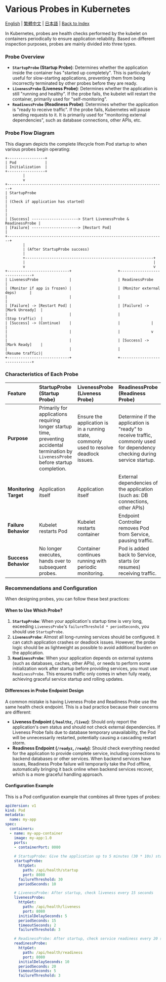 # Various Probes in Kubernetes

[English](../en/16_k8s_probes.md) | [繁體中文](../zh-tw/16_k8s_probes.md) | [日本語](../ja/16_k8s_probes.md) | [Back to Index](../README.md)

In Kubernetes, probes are health checks performed by the kubelet on containers periodically to ensure application reliability. Based on different inspection purposes, probes are mainly divided into three types.

### Probe Overview

*   **`StartupProbe` (Startup Probe)**: Determines whether the application inside the container has "started up completely". This is particularly useful for slow-starting applications, preventing them from being incorrectly terminated by other probes before they are ready.
*   **`LivenessProbe` (Liveness Probe)**: Determines whether the application is still "running and healthy". If the probe fails, the kubelet will restart the container, primarily used for "self-monitoring".
*   **`ReadinessProbe` (Readiness Probe)**: Determines whether the application is "ready to receive traffic". If the probe fails, Kubernetes will pause sending requests to it. It is primarily used for "monitoring external dependencies", such as database connections, other APIs, etc.

### Probe Flow Diagram

This diagram depicts the complete lifecycle from Pod startup to when various probes begin operating:

```text
+-----------------+
| Pod             |
| Initialization  |
+-----------------+
        |
        v
+-----------------------------------------------------------------------+
| StartupProbe                                                          |
| (Check if application has started)                                    |
|                                                                       |
| [Success] ---------------------> Start LivenessProbe & ReadinessProbe |
| [Failure] ---------------------> [Restart Pod]                        |
+-----------------------------------------------------------------------+
        |
        | (After StartupProbe success)
        |
        +----------------------------------------------------------+
        |                                                          |
        v                                                          v
+----------------------------+                     +------------------------------+
| LivenessProbe              |                     | ReadinessProbe               |
| (Monitor if app is frozen) |                     | (Monitor external deps)      |
|                            |                     |                              |
| [Failure] -> [Restart Pod] |                     | [Failure] -> [Mark Unready]  |
|                            |                     |              (Stop traffic)  |
| [Success] -> (Continue)    |                     |              |               |
|                            |                     |              v               |
|                            |                     | [Success] -> [Mark Ready]    |
|                            |                     |              (Resume traffic)|
+----------------------------+                     +------------------------------+
```

### Characteristics of Each Probe

| Feature | StartupProbe (Startup Probe) | LivenessProbe (Liveness Probe) | ReadinessProbe (Readiness Probe) |
| :--- | :--- | :--- | :--- |
| **Purpose** | Primarily for applications requiring longer startup time, preventing accidental termination by `LivenessProbe` before startup completion. | Ensure the application is in a running state, commonly used to resolve deadlock issues. | Determine if the application is "ready" to receive traffic, commonly used for dependency checking during service startup. |
| **Monitoring Target** | Application itself | Application itself | External dependencies of the application<br/>(such as: DB connections, other APIs) |
| **Failure Behavior** | Kubelet restarts Pod | Kubelet restarts container | Endpoint Controller removes Pod from Service, pausing traffic. |
| **Success Behavior** | No longer executes, hands over to subsequent probes. | Container continues running with periodic monitoring. | Pod is added back to Service, starts (or resumes) receiving traffic. |

### Recommendations and Configuration

When designing probes, you can follow these best practices:

#### When to Use Which Probe?

1.  **`StartupProbe`**: When your application's startup time is very long, exceeding `LivenessProbe`'s `failureThreshold * periodSeconds`, you should use `StartupProbe`.
2.  **`LivenessProbe`**: Almost all long-running services should be configured. It can catch application crashes or deadlock issues. However, the probe logic should be as lightweight as possible to avoid additional burden on the application.
3.  **`ReadinessProbe`**: When your application depends on external systems (such as databases, caches, other APIs), or needs to perform some initialization work after startup before providing services, you must use `ReadinessProbe`. This ensures traffic only comes in when fully ready, achieving graceful service startup and rolling updates.

#### Differences in Probe Endpoint Design

A common mistake is having Liveness Probe and Readiness Probe use the same health check endpoint. This is a bad practice because their concerns are different:

*   **Liveness Endpoint (`/healthz`, `/livez`)**: Should only report the application's own status and should not check external dependencies. If Liveness Probe fails due to database temporary unavailability, the Pod will be unnecessarily restarted, potentially causing a cascading restart storm.
*   **Readiness Endpoint (`/readyz`, `/ready`)**: Should check everything needed for the application to provide complete service, including connections to backend databases or other services. When backend services have issues, Readiness Probe failure will temporarily take the Pod offline, automatically bringing it back online when backend services recover, which is a more graceful handling approach.

#### Configuration Example

This is a Pod configuration example that combines all three types of probes:
```yaml
apiVersion: v1
kind: Pod
metadata:
  name: my-app
spec:
  containers:
  - name: my-app-container
    image: my-app:1.0
    ports:
    - containerPort: 8080
    
    # StartupProbe: Give the application up to 5 minutes (30 * 10s) startup time
    startupProbe:
      httpGet:
        path: /api/health/startup
        port: 8080
      failureThreshold: 30
      periodSeconds: 10

    # LivenessProbe: After startup, check liveness every 15 seconds
    livenessProbe:
      httpGet:
        path: /api/health/liveness
        port: 8080
      initialDelaySeconds: 5
      periodSeconds: 15
      timeoutSeconds: 2
      failureThreshold: 3

    # ReadinessProbe: After startup, check service readiness every 20 seconds
    readinessProbe:
      httpGet:
        path: /api/health/readiness
        port: 8080
      initialDelaySeconds: 10
      periodSeconds: 20
      timeoutSeconds: 5
      failureThreshold: 3
```